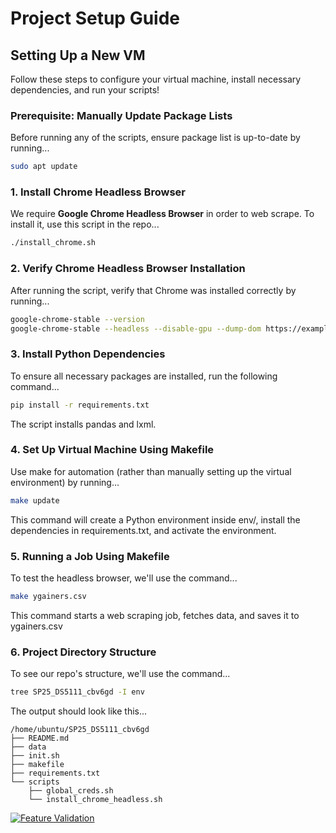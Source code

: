 # Project Setup Guide

## **Setting Up a New VM**
Follow these steps to configure your virtual machine, install necessary dependencies, and run your scripts!

### **Prerequisite: Manually Update Package Lists**
Before running any of the scripts, ensure package list is up-to-date by running...
```bash
sudo apt update
```

### **1. Install Chrome Headless Browser**
We require **Google Chrome Headless Browser** in order to web scrape. To install it, use this script in the repo...
```bash
./install_chrome.sh
```

### **2. Verify Chrome Headless Browser Installation**
After running the script, verify that Chrome was installed correctly by running...
```bash
google-chrome-stable --version
google-chrome-stable --headless --disable-gpu --dump-dom https://example.com/
```

### **3. Install Python Dependencies**
To ensure all necessary packages are installed, run the following command...
```bash
pip install -r requirements.txt
```
The script installs pandas and lxml.

### **4. Set Up Virtual Machine Using Makefile**
Use make for automation (rather than manually setting up the virtual environment) by running...
```bash
make update
```
This command will create a Python environment inside env/, install the dependencies in requirements.txt, and activate the environment.

### **5. Running a Job Using Makefile**
To test the headless browser, we'll use the command...
```bash
make ygainers.csv
```
This command starts a web scraping job, fetches data, and saves it to ygainers.csv

### **6. Project Directory Structure**
To see our repo's structure, we'll use the command...
```bash
tree SP25_DS5111_cbv6gd -I env
```
The output should look like this...
```
/home/ubuntu/SP25_DS5111_cbv6gd
├── README.md
├── data
├── init.sh
├── makefile
├── requirements.txt
└── scripts
    ├── global_creds.sh
    └── install_chrome_headless.sh
```

[![Feature Validation](https://github.com/DevlinBridges/SP25_DS5111_cbv6gd/actions/workflows/validations.yml/badge.svg)](https://github.com/DevlinBridges/SP25_DS5111_cbv6gd/actions/workflows/validations.yml)
